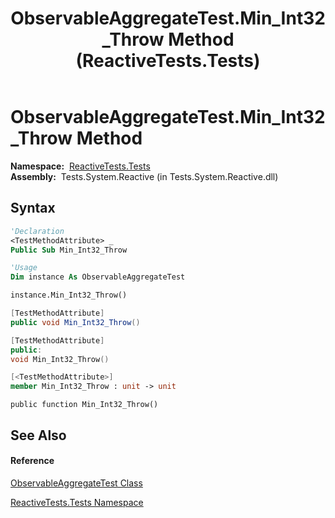 ﻿---
title: ObservableAggregateTest.Min_Int32_Throw Method  (ReactiveTests.Tests)
TOCTitle: Min_Int32_Throw Method
ms:assetid: M:ReactiveTests.Tests.ObservableAggregateTest.Min_Int32_Throw
ms:mtpsurl: https://msdn.microsoft.com/en-us/library/reactivetests.tests.observableaggregatetest.min_int32_throw(v=VS.103)
ms:contentKeyID: 36619489
ms.date: 06/28/2011
mtps_version: v=VS.103
f1_keywords:
- ReactiveTests.Tests.ObservableAggregateTest.Min_Int32_Throw
dev_langs:
- CSharp
- JScript
- VB
- FSharp
- c++
---

# ObservableAggregateTest.Min\_Int32\_Throw Method

**Namespace:**  [ReactiveTests.Tests](hh289046\(v=vs.103\).md)  
**Assembly:**  Tests.System.Reactive (in Tests.System.Reactive.dll)

## Syntax

``` vb
'Declaration
<TestMethodAttribute> _
Public Sub Min_Int32_Throw
```

``` vb
'Usage
Dim instance As ObservableAggregateTest

instance.Min_Int32_Throw()
```

``` csharp
[TestMethodAttribute]
public void Min_Int32_Throw()
```

``` c++
[TestMethodAttribute]
public:
void Min_Int32_Throw()
```

``` fsharp
[<TestMethodAttribute>]
member Min_Int32_Throw : unit -> unit 
```

``` jscript
public function Min_Int32_Throw()
```

## See Also

#### Reference

[ObservableAggregateTest Class](hh314823\(v=vs.103\).md)

[ReactiveTests.Tests Namespace](hh289046\(v=vs.103\).md)

